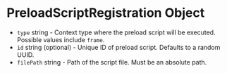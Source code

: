 # PreloadScriptRegistration Object

* `type` string - Context type where the preload script will be executed.
  Possible values include `frame`.
* `id` string (optional) - Unique ID of preload script. Defaults to a random UUID.
* `filePath` string - Path of the script file. Must be an absolute path.
